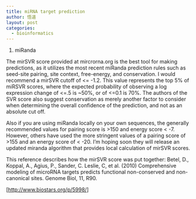 ```yaml
---
title: miRNA target prediction
author: 悟道
layout: post
categories:
  - bioinformatics
---
```


1. miRanda

The mirSVR score provided at mircrorna.org is the best tool for making predictions, as it utilizes the most recent miRanda prediction rules such as seed-site pairing, site context, free-energy, and conservation. I would recommend a mirSVR cutoff of <= -1.2. This value represents the top 5% of miRSVR scores, where the expected probability of observing a log expression change of <=.5 is ~50%, or of <=0.1 is 70%. The authors of the SVR score also suggest conservation as merely another factor to consider when determining the overall confidence of the prediction, and not as an absolute cut off.

Also if you are using miRanda locally on your own sequences, the generally recommended values for pairing score is >150 and energy score < -7. However, others have used the more stringent values of a pairing score of >155 and an energy score of < -20. I&#8217;m hoping soon they will release an updated miranda algorithm that provides local calculation of mirSVR scores.

This reference describes how the mirSVR score was put together: Betel, D., Koppal, A., Agius, P., Sander, C. Leslie, C, et al. (2010) Comprehensive modeling of microRNA targets predicts functional non-conserved and non-canonical sites. Genome Biol, 11, R90.

[<http://www.biostars.org/p/5998/>]

&nbsp;
